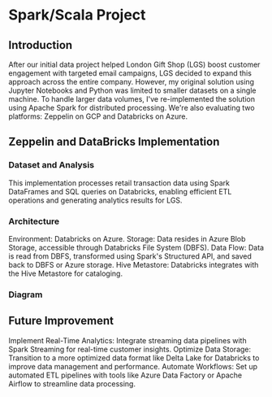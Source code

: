 # Spark/Scala Project
## Introduction
After our initial data project helped London Gift Shop (LGS) boost customer engagement with targeted email campaigns, LGS decided to expand this approach across the entire company. However, my original solution using Jupyter Notebooks and Python was limited to smaller datasets on a single machine. To handle larger data volumes, I've re-implemented the solution using Apache Spark for distributed processing. We're also evaluating two platforms: Zeppelin on GCP and Databricks on Azure.

## Zeppelin and DataBricks Implementation
### Dataset and Analysis
 This implementation processes retail transaction data using Spark DataFrames and SQL queries on Databricks, enabling efficient ETL operations and generating analytics results for LGS.
### Architecture
Environment: Databricks on Azure.
Storage: Data resides in Azure Blob Storage, accessible through Databricks File System (DBFS).
Data Flow: Data is read from DBFS, transformed using Spark's Structured API, and saved back to DBFS or Azure storage.
Hive Metastore: Databricks integrates with the Hive Metastore for cataloging.
### Diagram

## Future Improvement
Implement Real-Time Analytics: Integrate streaming data pipelines with Spark Streaming for real-time customer insights.
Optimize Data Storage: Transition to a more optimized data format like Delta Lake for Databricks to improve data management and performance.
Automate Workflows: Set up automated ETL pipelines with tools like Azure Data Factory or Apache Airflow to streamline data processing.
